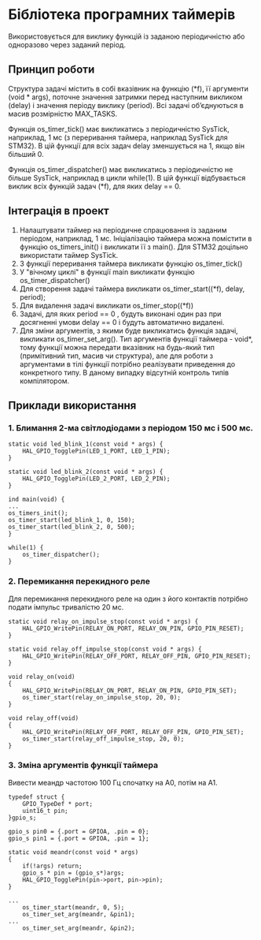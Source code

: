 # Бібліотека програмних таймерів

Використовується для виклику функцій із заданою періодичністю або одноразово
через заданий період.

## Принцип роботи

Структура задачі містить в собі вказівник на функцію (*f), її аргументи
(void * args), поточне значення затримки перед наступним викликом (delay)
і значення періоду виклику (period).
Всі задачі об’єднуються в масив розмірністю MAX_TASKS.

Функція os_timer_tick() має викликатись з періодичністю SysTick,
наприклад, 1 мс (з переривання таймера, наприклад SysTick для STM32). В цій
функції для всіх задач delay зменшується на 1, якщо він більший 0.

Функція os_timer_dispatcher() має викликатись з періодичністю не більше SysTick,
наприклад в цикли while(1). В цій функції відбувається виклик всіх функцій
задач (*f), для яких delay == 0.

## Інтеграція в проект

1. Налаштувати таймер на періодичне спрацювання із заданим періодом, наприклад,
1 мс. Ініціалізацію таймера можна помістити в функцію os_timers_init() і 
викликати її з main(). Для STM32 доцільно використати таймер SysTick.
2. З функції переривання таймера викликати функцію os_timer_tick()
3. У "вічному циклі" в функції main викликати функцію os_timer_dispatcher()
4. Для створення задачі таймера викликати os_timer_start((*f), delay, period);
5. Для видалення задачі викликати os_timer_stop((*f))
6. Задачі, для яких period == 0 , будуть виконані один раз при досягненні
умови delay == 0 і будуть автоматично видалені.
7. Для зміни аргументів, з якими буде викликатись функція задачі,
викликати os_timer_set_arg(). Тип аргументів функції таймера - void*, тому
функції можна передати вказівник на будь-який тип (примітивний тип, масив чи 
структура), але для роботи з аргументами в тілі функції потрібно реалізувати
приведення до конкретного типу. В даному випадку відсутній контроль типів
компілятором.

## Приклади використання

### 1. Блимання 2-ма світлодіодами з періодом 150 мс і 500 мс.
```
static void led_blink_1(const void * args) {
	HAL_GPIO_TogglePin(LED_1_PORT, LED_1_PIN);
}

static void led_blink_2(const void * args) {
	HAL_GPIO_TogglePin(LED_2_PORT, LED_2_PIN);
}

ind main(void) {
...
os_timers_init();
os_timer_start(led_blink_1, 0, 150);
os_timer_start(led_blink_2, 0, 500);
}

while(1) {
	os_timer_dispatcher();
}
```
### 2. Перемикання перекидного реле

Для перемикання перекидного реле на один з його контактів потрібно подати 
імпульс тривалістю 20 мс.

```
static void relay_on_impulse_stop(const void * args) {
	HAL_GPIO_WritePin(RELAY_ON_PORT, RELAY_ON_PIN, GPIO_PIN_RESET);
}

static void relay_off_impulse_stop(const void * args) {
	HAL_GPIO_WritePin(RELAY_OFF_PORT, RELAY_OFF_PIN, GPIO_PIN_RESET);
}

void relay_on(void)
{
	HAL_GPIO_WritePin(RELAY_ON_PORT, RELAY_ON_PIN, GPIO_PIN_SET);
	os_timer_start(relay_on_impulse_stop, 20, 0);
}

void relay_off(void)
{
	HAL_GPIO_WritePin(RELAY_OFF_PORT, RELAY_OFF_PIN, GPIO_PIN_SET);
	os_timer_start(relay_off_impulse_stop, 20, 0);
}

```

### 3. Зміна аргументів функції таймера

Вивести меандр частотою 100 Гц спочатку на А0, потім на А1.

```
typedef struct {
	GPIO_TypeDef * port;
	uint16_t pin;
}gpio_s;

gpio_s pin0 = {.port = GPIOA, .pin = 0};
gpio_s pin1 = {.port = GPIOA, .pin = 1};

static void meandr(const void * args)
{
	if(!args) return;
	gpio_s * pin = (gpio_s*)args;
	HAL_GPIO_TogglePin(pin->port, pin->pin);
}

...
	os_timer_start(meandr, 0, 5);
	os_timer_set_arg(meandr, &pin1);
...
	os_timer_set_arg(meandr, &pin2);

```


	